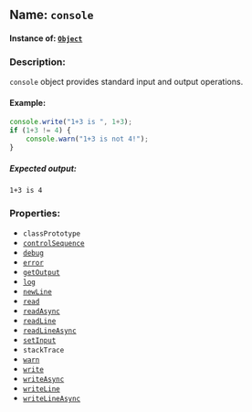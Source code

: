 ## Name: `console`

#### Instance of: [`Object`](Object.md)

### Description:

`console` object provides standard input and output operations.

#### Example:

```js
console.write("1+3 is ", 1+3);
if (1+3 != 4) {
    console.warn("1+3 is not 4!");
}
```

##### Expected output:

```
1+3 is 4
```

### Properties:

- `classPrototype`
- [`controlSequence`](console.controlSequence.md)
- [`debug`](console.debug.md)
- [`error`](console.error.md)
- [`getOutput`](console.getOutput.md)
- [`log`](console.log.md)
- [`newLine`](console.newLine.md)
- [`read`](console.read.md)
- [`readAsync`](console.readAsync.md)
- [`readLine`](console.readLine.md)
- [`readLineAsync`](console.readLineAsync.md)
- [`setInput`](console.setInput.md)
- `stackTrace`
- [`warn`](console.warn.md)
- [`write`](console.write.md)
- [`writeAsync`](console.writeAsync.md)
- [`writeLine`](console.writeLine.md)
- [`writeLineAsync`](console.writeLineAsync.md)


